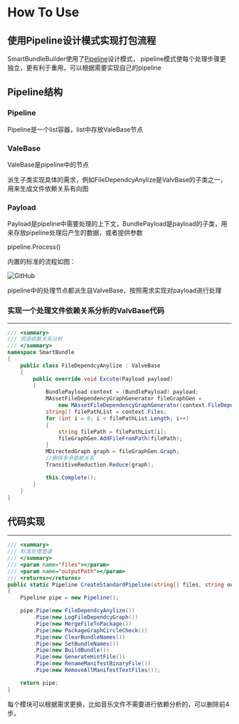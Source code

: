 # How To Use

## 使用Pipeline设计模式实现打包流程

SmartBundleBuilder使用了[Pipeline](https://medium.com/@aaronweatherall/the-pipeline-pattern-for-fun-and-profit-9b5f43a98130)设计模式，
pipeline模式使每个处理步骤更独立，更有利于重用，可以根据需要实现自己的pipeline

## Pipeline结构

### Pipeline
Pipeline是一个list容器，list中存放ValeBase节点

### ValeBase
ValeBase是pipeline中的节点

派生子类实现具体的需求，例如FileDependcyAnylize是ValvBase的子类之一，用来生成文件依赖关系有向图

### Payload
Payload是pipeline中需要处理的上下文，BundlePayload是payload的子类，用来存放pipeline处理后产生的数据，或者提供参数

pipeline.Process()

内置的标准的流程如图：

![GitHub](https://github.com/terrynoya/SmartBundleBuilder/raw/master/doc/pipeline.jpeg)

pipeline中的处理节点都派生自ValveBase，按照需求实现对payload进行处理

### 实现一个处理文件依赖关系分析的ValvBase代码

---
```C#
/// <summary>
/// 资源依赖关系分析
/// </summary>
namespace SmartBundle
{
    public class FileDependcyAnylize : ValveBase
    {
        public override void Excute(Payload payload)
        {
            BundlePayload context = (BundlePayload) payload;
            MAssetFileDependencyGraphGenerator fileGraphGen =
                new MAssetFileDependencyGraphGenerator(context.FileDependcyGraph);
            string[] filePathList = context.Files;
            for (int i = 0; i < filePathList.Length; i++)
            {
                string filePath = filePathList[i];
                fileGraphGen.AddFileFromPath(filePath);
            }
            MDirectedGraph graph = fileGraphGen.Graph;
            //删除多余依赖关系
            TransitiveReduction.Reduce(graph);

            this.Complete();
        }
    }
}
```


## 代码实现

---
```C#
/// <summary>
/// 标准处理管道
/// </summary>
/// <param name="files"></param>
/// <param name="outputPath"></param>
/// <returns></returns>
public static Pipeline CreateStandardPipeline(string[] files, string outputPath)
{
    Pipeline pipe = new Pipeline();

    pipe.Pipe(new FileDependcyAnylize())
        .Pipe(new LogFileDependcyGraph())
        .Pipe(new MergeFileToPackage())
        .Pipe(new PackageGraphCircleCheck())
        .Pipe(new ClearBundleNames())
        .Pipe(new SetBundleNames())
        .Pipe(new BuildBundle())
        .Pipe(new GenerateHintFile())
        .Pipe(new RenameManifestBinaryFile())
        .Pipe(new RemoveAllManifestTextFiles());

    return pipe;
}
```


每个模块可以根据需求更换，比如音乐文件不需要进行依赖分析的，可以删除前4步。
